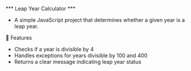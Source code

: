 *** Leap Year Calculator ***
- A simple JavaScript project that determines whether a given year is a leap year.

🚀 Features
- Checks if a year is divisible by 4
- Handles exceptions for years divisible by 100 and 400
- Returns a clear message indicating leap year status